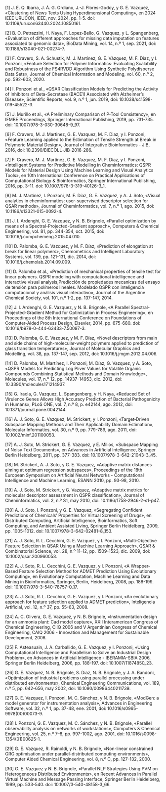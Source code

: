 [1] J. E. Q. Ibarra, J. Á. G. Ordiano, J.-J. Flores-Godoy, y G. E. Vazquez, «Clustering of News Texts Using Hyperdimensional Computing», en 2024 IEEE URUCON, IEEE, nov. 2024, pp. 1-5. doi: 10.1109/urucon63440.2024.10850161.

[2] B. O. Petrazzini, H. Naya, F. Lopez-Bello, G. Vazquez, y L. Spangenberg, «Evaluation of different approaches for missing data imputation on features associated to genomic data», BioData Mining, vol. 14, n.º 1, sep. 2021, doi: 10.1186/s13040-021-00274-7.

[3] F. Cravero, S. A. Schustik, M. J. Martínez, G. E. Vázquez, M. F. Díaz, y I. Ponzoni, «Feature Selection for Polymer Informatics: Evaluating Scalability and Robustness of the FS4RVDD Algorithm Using Synthetic Polydisperse Data Sets», Journal of Chemical Information and Modeling, vol. 60, n.º 2, pp. 592-603, 2020.

[4] I. Ponzoni et al., «QSAR Classification Models for Predicting the Activity of Inhibitors of Beta-Secretase (BACE1) Associated with Alzheimer’s Disease», Scientific Reports, vol. 9, n.º 1, jun. 2019, doi: 10.1038/s41598-019-45522-3.

[5] J. Murillo et al., «A Preliminary Comparison of P-Tool Consistency», en IFMBE Proceedings, Springer International Publishing, 2019, pp. 731-735. doi: 10.1007/978-3-030-30648-9_97.

[6] F. Cravero, M. J. Martinez, G. E. Vazquez, M. F. Diaz, y I. Ponzoni, «Feature Learning applied to the Estimation of Tensile Strength at Break in Polymeric Material Design», Journal of Integrative Bioinformatics - JIB, 2016, doi: 10.2390/BIECOLL-JIB-2016-286.

[7] F. Cravero, M. J. Martinez, G. E. Vazquez, M. F. Díaz, y I. Ponzoni, «Intelligent Systems for Predictive Modelling in Cheminformatics: QSPR Models for Material Design Using Machine Learning and Visual Analytics Tools», en 10th International Conference on Practical Applications of Computational Biology &amp; Bioinformatics, Springer International Publishing, 2016, pp. 3-11. doi: 10.1007/978-3-319-40126-3_1.

[8] M. J. Martínez, I. Ponzoni, M. F. Díaz, G. E. Vazquez, y A. J. Soto, «Visual analytics in cheminformatics: user-supervised descriptor selection for QSAR methods», Journal of Cheminformatics, vol. 7, n.º 1, ago. 2015, doi: 10.1186/s13321-015-0092-4.

[9] J. I. Ardenghi, G. E. Vazquez, y N. B. Brignole, «Parallel optimization by means of a Spectral-Projected-Gradient approach», Computers &amp; Chemical Engineering, vol. 81, pp. 344-354, oct. 2015, doi: 10.1016/j.compchemeng.2015.04.010.

[10] D. Palomba, G. E. Vazquez, y M. F. Díaz, «Prediction of elongation at break for linear polymers», Chemometrics and Intelligent Laboratory Systems, vol. 139, pp. 121-131, dic. 2014, doi: 10.1016/j.chemolab.2014.09.009.

[11] D. Palomba et al., «Prediction of mechanical properties of tensile test for linear polymers. QSPR modeling with computational intelligence and interactive visual analysis,Predicción de propiedades mecanicas del ensayo de tensión para polímeros lineales. Modelado QSPR con inteligencia computacional y análisis visual interactivo», Journal of the Argentine Chemical Society, vol. 101, n.º 1-2, pp. 137-147, 2014.

[12] J. I. Ardenghi, G. E. Vazquez, y N. B. Brignole, «A Parallel Spectral-Projected-Gradient Method for Optimization in Process Engineering», en Proceedings of the 8th International Conference on Foundations of Computer-Aided Process Design, Elsevier, 2014, pp. 675-680. doi: 10.1016/b978-0-444-63433-7.50097-3.

[13] D. Palomba, G. E. Vazquez, y M. F. Díaz, «Novel descriptors from main and side chains of high-molecular-weight polymers applied to prediction of glass transition temperatures», Journal of Molecular Graphics and Modelling, vol. 38, pp. 137-147, sep. 2012, doi: 10.1016/j.jmgm.2012.04.006.

[14] D. Palomba, M. Martínez, I. Ponzoni, M. Díaz, G. Vazquez, y A. Soto, «QSPR Models for Predicting Log Pliver Values for Volatile Organic Compounds Combining Statistical Methods and Domain Knowledge», Molecules, vol. 17, n.º 12, pp. 14937-14953, dic. 2012, doi: 10.3390/molecules171214937.

[15] G. Iraola, G. Vazquez, L. Spangenberg, y H. Naya, «Reduced Set of Virulence Genes Allows High Accuracy Prediction of Bacterial Pathogenicity in Humans», PLoS ONE, vol. 7, n.º 8, p. e42144, ago. 2012, doi: 10.1371/journal.pone.0042144.

[16] A. J. Soto, G. E. Vazquez, M. Strickert, y I. Ponzoni, «Target‐Driven Subspace Mapping Methods and Their Applicability Domain Estimation», Molecular Informatics, vol. 30, n.º 9, pp. 779-789, ago. 2011, doi: 10.1002/minf.201100053.

[17] A. J. Soto, M. Strickert, G. E. Vazquez, y E. Milios, «Subspace Mapping of Noisy Text Documents», en Advances in Artificial Intelligence, Springer Berlin Heidelberg, 2011, pp. 377-383. doi: 10.1007/978-3-642-21043-3_45.

[18] M. Strickert, A. J. Soto, y G. E. Vazquez, «Adaptive matrix distances aiming at optimum regression subspaces», Proceedings of the 18th European Symposium on Artificial Neural Networks - Computational Intelligence and Machine Learning, ESANN 2010, pp. 93-98, 2010.

[19] A. J. Soto, M. Strickert, y G. Vazquez, «Adaptive matrix metrics for molecular descriptor assessment in QSPR classification», Journal of Cheminformatics, vol. 2, n.º S1, may 2010, doi: 10.1186/1758-2946-2-s1-p47.

[20] A. J. Soto, I. Ponzoni, y G. E. Vazquez, «Segregating Confident Predictions of Chemicals’ Properties for Virtual Screening of Drugs», en Distributed Computing, Artificial Intelligence, Bioinformatics, Soft Computing, and Ambient Assisted Living, Springer Berlin Heidelberg, 2009, pp. 1005-1012. doi: 10.1007/978-3-642-02481-8_153.

[21] A. J. Soto, R. L. Cecchini, G. E. Vazquez, y I. Ponzoni, «Multi‐Objective Feature Selection in QSAR Using a Machine Learning Approach», QSAR &amp; Combinatorial Science, vol. 28, n.º 11–12, pp. 1509-1523, dic. 2009, doi: 10.1002/qsar.200960053.

[22] A. J. Soto, R. L. Cecchini, G. E. Vazquez, y I. Ponzoni, «A Wrapper-Based Feature Selection Method for ADMET Prediction Using Evolutionary Computing», en Evolutionary Computation, Machine Learning and Data Mining in Bioinformatics, Springer, Berlin, Heidelberg, 2008, pp. 188-199. doi: 10.1007/978-3-540-78757-0_17.

[23] A. J. Soto, R. L. Cecchini, G. E. Vazquez, y I. Ponzoni, «An evolutionary approach for feature selection applied to ADMET prediction», Inteligencia Artificial, vol. 12, n.º 37, pp. 55-63, 2008.

[24] A. C. Olivera, G. E. Vazquez, y N. B. Brignole, «Instrumentation design for an ammonia plant: Cad model capture», XXII Interamerican Congress of Chemical Engineering, CIIQ 2006 and V Argentinian Congress of Chemical Engineering, CAIQ 2006 - Innovation and Management for Sustainable Development, 2006.

[25] F. Asteasuain, J. A. Carballido, G. E. Vazquez, y I. Ponzoni, «Using Computational Intelligence and Parallelism to Solve an Industrial Design Problem», en Advances in Artificial Intelligence - IBERAMIA-SBIA 2006, Springer Berlin Heidelberg, 2006, pp. 188-197. doi: 10.1007/11874850_23.

[26] G. E. Vazquez, N. B. Brignole, S. Diaz, N. B. Brignole, y J. A. Bandoni, «Optimization of industrial problems using parallel processing under distributed environments», Chemical Engineering Communications, vol. 189, n.º 5, pp. 642-656, may 2002, doi: 10.1080/00986440211739.

[27] G. E. Vazquez, I. Ponzoni, M. C. Sánchez, y N. B. Brignole, «ModGen: a model generator for instrumentation analysis», Advances in Engineering Software, vol. 32, n.º 1, pp. 37-48, ene. 2001, doi: 10.1016/s0965-9978(00)00073-9.

[28] I. Ponzoni, G. E. Vazquez, M. C. Sánchez, y N. B. Brignole, «Parallel observability analysis on networks of workstations», Computers &amp; Chemical Engineering, vol. 25, n.º 7–8, pp. 997-1002, ago. 2001, doi: 10.1016/s0098-1354(01)00625-1.

[29] G. E. Vazquez, R. Rainoldi, y N. B. Brignole, «Non-linear constrained GRG optimisation under parallel-distributed computing environments», Computer Aided Chemical Engineering, vol. 8, n.º C, pp. 127-132, 2000.

[30] G. E. Vazquez y N. B. Brignole, «Parallel NLP Strategies Using PVM on Heterogeneous Distributed Environments», en Recent Advances in Parallel Virtual Machine and Message Passing Interface, Springer Berlin Heidelberg, 1999, pp. 533-540. doi: 10.1007/3-540-48158-3_66.

